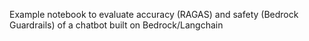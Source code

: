 Example notebook to evaluate accuracy (RAGAS) and safety (Bedrock Guardrails) of a chatbot built on Bedrock/Langchain
